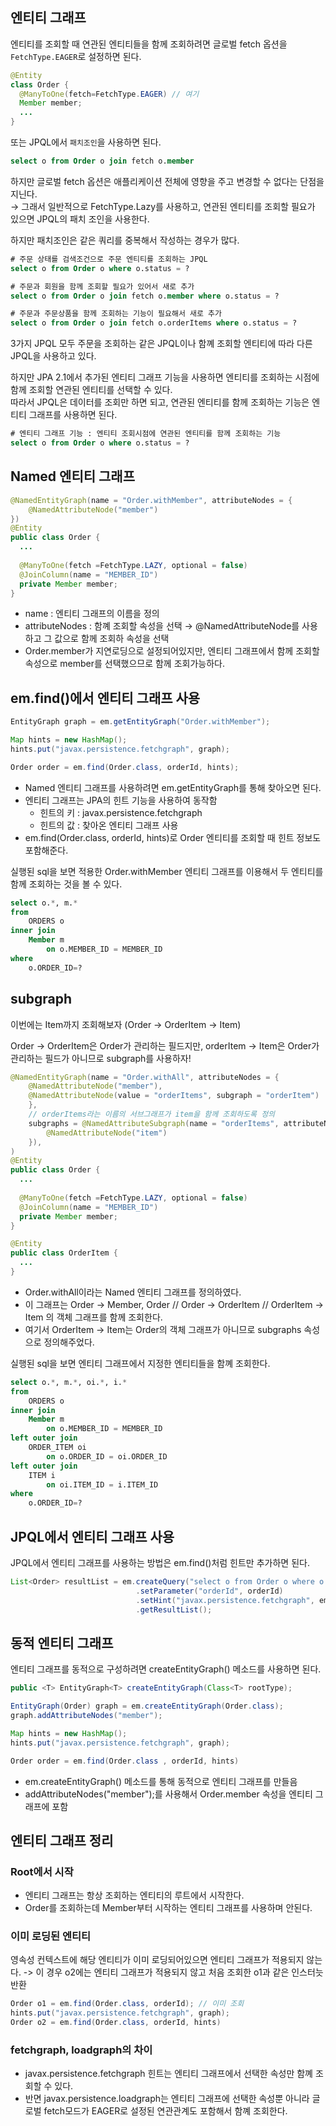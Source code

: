 ## 엔티티 그래프

엔티티를 조회할 때 연관된 엔티티들을 함께 조회하려면 글로벌 fetch 옵션을 ```FetchType.EAGER```로 설정하면 된다.

```java
@Entity
class Order {
  @ManyToOne(fetch=FetchType.EAGER) // 여기
  Member member;
  ...
}
```
또는 JPQL에서 ```패치조인```을 사용하면 된다.

```sql
select o from Order o join fetch o.member
```

하지만 글로벌 fetch 옵션은 애플리케이션 전체에 영향을 주고 변경할 수 없다는 단점을 지닌다.    
→ 그래서 일반적으로 FetchType.Lazy를 사용하고, 연관된 엔티티를 조회할 필요가 있으면 JPQL의 패치 조인을 사용한다.

하지만 패치조인은 같은 쿼리를 중복해서 작성하는 경우가 많다.

```sql
# 주문 상태를 검색조건으로 주문 엔티티를 조회하는 JPQL
select o from Order o where o.status = ?

# 주문과 회원을 함께 조회할 필요가 있어서 새로 추가
select o from Order o join fetch o.member where o.status = ?

# 주문과 주문상품을 함께 조회하는 기능이 필요해서 새로 추가
select o from Order o join fetch o.orderItems where o.status = ?
```

3가지 JPQL 모두 주문을 조회하는 같은 JPQL이나 함꼐 조회할 엔티티에 따라 다른 JPQL을 사용하고 있다.

하지만 JPA 2.1에서 추가된 엔티티 그래프 기능을 사용하면 엔티티를 조회하는 시점에 함께 조회할 연관된 엔티티를 선택할 수 있다.  
따라서 JPQL은 데이터를 조회만 하면 되고, 연관된 엔티티를 함께 조회하는 기능은 엔티티 그래프를 사용하면 된다.

```sql
# 엔티티 그래프 기능 : 엔티티 조회시점에 연관된 엔티티를 함께 조회하는 기능
select o from Order o where o.status = ?
```
## Named 엔티티 그래프

```java
@NamedEntityGraph(name = "Order.withMember", attributeNodes = {
    @NamedAttributeNode("member")
})
@Entity
public class Order {
  ...
  
  @ManyToOne(fetch =FetchType.LAZY, optional = false)
  @JoinColumn(name = "MEMBER_ID")
  private Member member;
}
```
* name : 엔티티 그래프의 이름을 정의
* attributeNodes : 함꼐 조회할 속성을 선택 → @NamedAttributeNode를 사용하고 그 값으로 함께 조회하 속성을 선택
* Order.member가 지연로딩으로 설정되어있지만, 엔티티 그래프에서 함께 조회할 속성으로 member를 선택했으므로 함께 조회가능하다.

## em.find()에서 엔티티 그래프 사용

```java
EntityGraph graph = em.getEntityGraph("Order.withMember");

Map hints = new HashMap();
hints.put("javax.persistence.fetchgraph", graph);

Order order = em.find(Order.class, orderId, hints);
```

* Named 엔티티 그래프를 사용하려면 em.getEntityGraph를 통해 찾아오면 된다.
* 엔티티 그래프는 JPA의 힌트 기능을 사용하여 동작함
  * 힌트의 키 : javax.persistence.fetchgraph
  * 힌트의 값 : 찾아온 엔티티 그래프 사용
* em.find(Order.class, orderId, hints)로 Order 엔티티를 조회할 때 힌트 정보도 포함해준다.

실행된 sql을 보면 적용한 Order.withMember 엔티티 그래프를 이용해서 두 엔티티를 함께 조회하는 것을 볼 수 있다.

```sql
select o.*, m.*
from
    ORDERS o
inner join
    Member m
        on o.MEMBER_ID = MEMBER_ID
where
    o.ORDER_ID=?
```

## subgraph

이번에는 Item까지 조회해보자 (Order → OrderItem → Item)

Order → OrderItem은 Order가 관리하는 필드지만, orderItem → Item은 Order가 관리하는 필드가 아니므로 subgraph를 사용하자!

```java
@NamedEntityGraph(name = "Order.withAll", attributeNodes = {
    @NamedAttributeNode("member"),
    @NamedAttributeNode(value = "orderItems", subgraph = "orderItem")
    },
    // orderItems라는 이름의 서브그래프가 item을 함께 조회하도록 정의
    subgraphs = @NamedAttributeSubgraph(name = "orderItems", attributeNodes = {
        @NamedAttributeNode("item")
    }),
)
@Entity
public class Order {
  ...
  
  @ManyToOne(fetch =FetchType.LAZY, optional = false)
  @JoinColumn(name = "MEMBER_ID")
  private Member member;
}

@Entity
public class OrderItem {
  ...
}
```

* Order.withAll이라는 Named 엔티티 그래프를 정의하였다.
* 이 그래프는 Order → Member, Order // Order → OrderItem // OrderItem → Item 의 객체 그래프를 함께 조회한다.
* 여기서 OrderItem → Item는 Order의 객체 그래프가 아니므로 subgraphs 속성으로 정의해주었다.

실행된 sql을 보면 엔티티 그래프에서 지정한 엔티티들을 함꼐 조회한다.

```sql
select o.*, m.*, oi.*, i.*
from
    ORDERS o
inner join
    Member m
        on o.MEMBER_ID = MEMBER_ID
left outer join
    ORDER_ITEM oi
        on o.ORDER_ID = oi.ORDER_ID
left outer join
    ITEM i
        on oi.ITEM_ID = i.ITEM_ID   
where
    o.ORDER_ID=?
```

## JPQL에서 엔티티 그래프 사용

JPQL에서 엔티티 그래프를 사용하는 방법은 em.find()처럼 힌트만 추가하면 된다.

```java
List<Order> resultList = em.createQuery("select o from Order o where o.id = :orderId", Order.class)
                            .setParameter("orderId", orderId)
                            .setHint("javax.persistence.fetchgraph", em.getEntityGraph("Order.witAll")) //여기에 힌트 추가!
                            .getResultList();
```

## 동적 엔티티 그래프

엔티티 그래프를 동적으로 구성하려면 createEntityGraph() 메소드를 사용하면 된다.

```java
public <T> EntityGraph<T> createEntityGraph(Class<T> rootType);
```

```java
EntityGraph(Order) graph = em.createEntityGraph(Order.class);
graph.addAttributeNodes("member");

Map hints = new HashMap();
hints.put("javax.persistence.fetchgraph", graph);

Order order = em.find(Order.class , orderId, hints)
```
* em.createEntityGraph() 메소드를 통해 동적으로 엔티티 그래프를 만들음
* addAttributeNodes("member");를 사용해서 Order.member 속성을 엔티티 그래프에 포함

## 엔티티 그래프 정리

### Root에서 시작

* 엔티티 그래프는 항상 조회하는 엔티티의 루트에서 시작한다.
* Order를 조회하는데 Member부터 시작하는 엔티티 그래프를 사용하며 안된다.

### 이미 로딩된 엔티티

영속성 컨텍스트에 해당 엔티티가 이미 로딩되어있으면 엔티티 그래프가 적용되지 않는다.
-> 이 경우 o2에는 엔티티 그래프가 적용되지 않고 처음 조회한 o1과 같은 인스터늣 반환

```java
Order o1 = em.find(Order.class, orderId); // 이미 조회
hints.put("javax.persistence.fetchgraph", graph);
Order o2 = em.find(Order.class, orderId, hints)
```

### fetchgraph, loadgraph의 차이

* javax.persistence.fetchgraph 힌트는 엔티티 그래프에서 선택한 속성만 함꼐 조회할 수 있다.
* 반면 javax.persistence.loadgraph는 엔티티 그래프에 선택한 속성뿐 아니라 글로벌 fetch모드가 EAGER로 설정된 연관관계도 포함해서 함꼐 조회한다.
